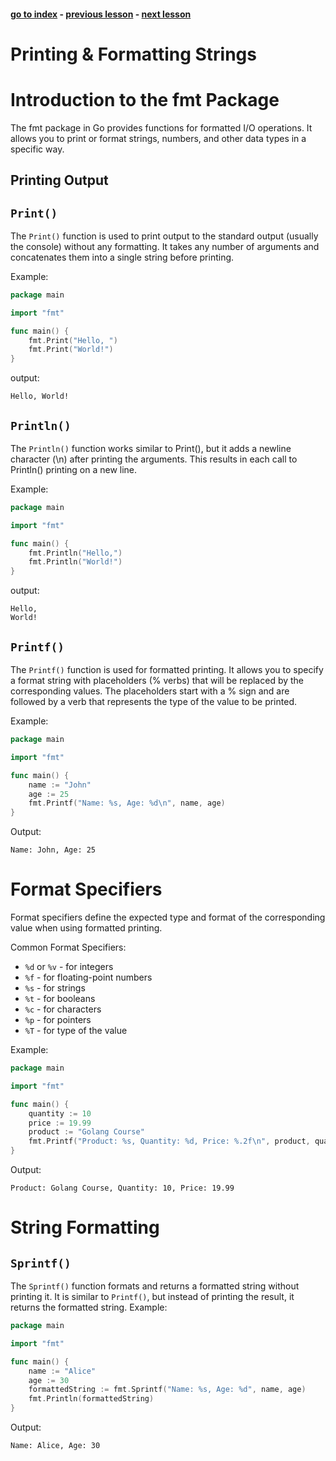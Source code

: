 #### [go to index](https://github.com/KerimCETINBAS/golang) - [previous lesson](https://github.com/KerimCETINBAS/golang/tree/lesson_3) - [next lesson](https://github.com/KerimCETINBAS/golang/tree/lesson_5)

# Printing & Formatting Strings

# Introduction to the fmt Package

The fmt package in Go provides functions for formatted I/O operations. It allows you to print or format strings, numbers, and other data types in a specific way.

## Printing Output

## `Print()`

The `Print()` function is used to print output to the standard output (usually the console) without any formatting. It takes any number of arguments and concatenates them into a single string before printing.

Example:

```go
package main

import "fmt"

func main() {
    fmt.Print("Hello, ")
    fmt.Print("World!")
}
```

output:

```
Hello, World!
```

## `Println()`

The `Println()` function works similar to Print(), but it adds a newline character (\n) after printing the arguments. This results in each call to Println() printing on a new line.

Example:

```go
package main

import "fmt"

func main() {
    fmt.Println("Hello,")
    fmt.Println("World!")
}
```

output:

```
Hello,
World!
```

## `Printf()`

The `Printf()` function is used for formatted printing. It allows you to specify a format string with placeholders (% verbs) that will be replaced by the corresponding values. The placeholders start with a % sign and are followed by a verb that represents the type of the value to be printed.

Example:

```go
package main

import "fmt"

func main() {
    name := "John"
    age := 25
    fmt.Printf("Name: %s, Age: %d\n", name, age)
}
```

Output:

```
Name: John, Age: 25
```

# Format Specifiers

Format specifiers define the expected type and format of the corresponding value when using formatted printing.

Common Format Specifiers:

- `%d` or `%v` - for integers
- `%f` - for floating-point numbers
- `%s` - for strings
- `%t` - for booleans
- `%c` - for characters
- `%p` - for pointers
- `%T` - for type of the value

Example:

```go
package main

import "fmt"

func main() {
    quantity := 10
    price := 19.99
    product := "Golang Course"
    fmt.Printf("Product: %s, Quantity: %d, Price: %.2f\n", product, quantity, price)
}
```

Output:

```
Product: Golang Course, Quantity: 10, Price: 19.99
```

# String Formatting

## `Sprintf()`

The `Sprintf()` function formats and returns a formatted string without printing it. It is similar to `Printf()`, but instead of printing the result, it returns the formatted string.
Example:

```go
package main

import "fmt"

func main() {
    name := "Alice"
    age := 30
    formattedString := fmt.Sprintf("Name: %s, Age: %d", name, age)
    fmt.Println(formattedString)
}
```

Output:

```
Name: Alice, Age: 30
```
